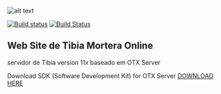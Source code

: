 ![alt text](https://i.imgur.com/uP5e1Jw.gif)

[![Build status](https://ci.appveyor.com/api/projects/status/91062aadnesgwa4d?svg=true)](https://ci.appveyor.com/project/malucooo/otxserver-new)
[![Build Status](https://travis-ci.com/malucooo/otxserver-new.svg?branch=master)](https://travis-ci.com/malucooo/otxserver-new)

## Web Site de Tibia Mortera Online

servidor de Tibia version 11x baseado em OTX Server

Download SDK (Software Development Kit) for OTX Server [DOWNLOAD HERE](https://gitlab.com/guilhermesidney/cliente10/-/archive/master/cliente10-master.zip)
